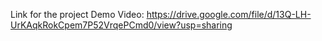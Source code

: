 Link for the project Demo Video:
https://drive.google.com/file/d/13Q-LH-UrKAqkRokCpem7P52VrqePCmd0/view?usp=sharing